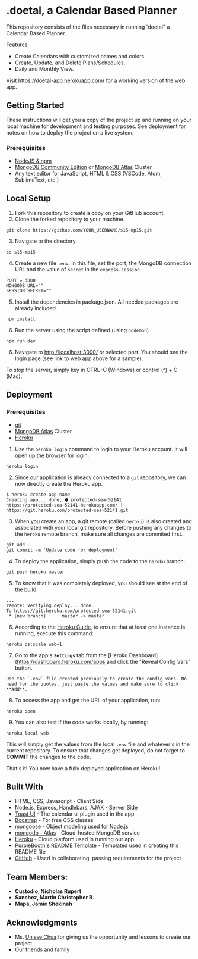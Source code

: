 # .doetal, a Calendar Based Planner

This repository consists of the files necessary in running 'doetal" a Calendar Based Planner.

Features:
* Create Calendars with customized names and colors.
* Create, Update, and Delete Plans/Schedules.
* Daily and Monthly View.

Visit https://doetal-app.herokuapp.com/ for a working version of the web app.


## Getting Started

These instructions will get you a copy of the project up and running on your local machine for development and testing purposes. See deployment for notes on how to deploy the project on a live system.

### Prerequisites

* [NodeJS & npm](https://www.npmjs.com/get-npm)
* [MongoDB Community Edition](https://docs.mongodb.com/manual/administration/install-community/) or [MongoDB Atlas](https://www.mongodb.com/cloud/atlas) Cluster
* Any text editor for JavaScript, HTML & CSS (VSCode, Atom, SublimeText, etc.)

## Local Setup
1. Fork this repository to create a copy on your GitHub account.
2. Clone the forked repository to your machine.
  ```shell
  git clone https://github.com/YOUR_USERNAME/s15-mp15.git
  ```
3. Navigate to the directory.
  ```shell
  cd s15-mp15
  ```
4. Create a new file `.env`. In this file, set the port, the MongoDB connection URL and the value of `secret` in the `express-session`

```dotenv
PORT = 3000
MONGODB_URL=""
SESSION_SECRET=""
```
5. Install the dependencies in package.json. All needed packages are already included.
  ```shell
  npm install
  ```
6. Run the server using the script defined (using `nodemon`)
  ```shell
  npm run dev
   ```
6. Navigate to [http://localhost:3000/](http://localhost:3000/) or selected port. You should see the login page (see link to web app above for a sample).
  
To stop the server, simply key in CTRL+C (Windows) or control (^) + C (Mac).


## Deployment

### Prerequisites

* [git](https://git-scm.com/)
* [MongoDB Atlas](https://www.mongodb.com/cloud/atlas) Cluster
* [Heroku](https://www.heroku.com/)

1. Use the `heroku login` command to login to your Heroku account. It will open up the browser for login.
```shell
heroku login
```
2. Since our application is already connected to a `git` repository, we can now directly create the Heroku app.
```shell
$ heroku create app-name
Creating app... done, ⬢ protected-sea-52141
https://protected-sea-52141.herokuapp.com/ | https://git.heroku.com/protected-sea-52141.git
```
3. When you create an app, a git remote (called `heroku`) is also created and associated with your local git repository. Before pushing any changes to the `heroku` remote branch, make sure all changes are commited first.
```shell
git add .
git commit -m 'Update code for deployment'
```
4. To deploy the application, simply push the code to the `heroku` branch:
```shell
git push heroku master
```
5. To know that it was completely deployed, you should see at the end of the build:
```
...
remote: Verifying deploy... done.
To https://git.heroku.com/protected-sea-52141.git
 * [new branch]      master -> master
```
6. According to the [Heroku Guide](https://devcenter.heroku.com/articles/getting-started-with-nodejs?singlepage=true#deploy-the-app), to ensure that at least one instance is running, execute this command:
```shell
heroku ps:scale web=1
```
7. Go to the app's **`Settings`** tab from the [Heroku Dashboard](https://dashboard.heroku.com/apps and click the "Reveal Config Vars" button.
```
Use the `.env` file created previously to create the config vars. No need for the quotes, just paste the values and make sure to click **Add**.
```
8. To access the app and get the URL of your application, run:
```shell
heroku open
```
9. You can also test if the code works locally, by running:
```shell
heroku local web
```
This will simply get the values from the local `.env` file and whatever's in the current repository. To ensure that changes get deployed, do not forget to **COMMIT** the changes to the code.

That's it! You now have a fully deployed application on Heroku!

## Built With

* HTML, CSS, Javascript - Client Side
* Node.js, Express, Handlebars, AJAX - Server Side
* [Toast UI](https://ui.toast.com/tui-calendar/) - The calendar ui plugin used in the app
* [Boostrap](https://getbootstrap.com/) - For free CSS classes
* [mongoose](https://mongoosejs.com/) - Object modeling used for Node.js
* [mongodb - Atlas](https://www.mongodb.com/) - Cloud-hosted MongoDB service
* [Heroku](https://dashboard.heroku.com/) - Cloud platform used in running our app
* [PurpleBooth's README Template](https://gist.github.com/PurpleBooth/109311bb0361f32d87a2) - Templated used in creating this README file
* [GitHub](https://github.com/) - Used in collaborating, passing requirements for the project

## Team Members:

* **Custodio, Nicholas Rupert**
* **Sanchez, Martin Christopher B.**
* **Mapa, Jamie Shekinah** 

## Acknowledgments

* Ms. [Unisse Chua](https://ph.linkedin.com/in/unissechua) for giving us the opportunity and lessons to create our project
* Our friends and family

